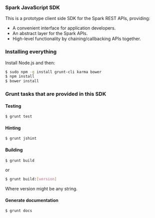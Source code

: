 ### Spark JavaScript SDK

This is a prototype client side SDK for the Spark REST APIs, providing:

* A convenient interface for application developers.
* An abstract layer for the Spark APIs.
* High-level functionality by chaining/callbacking APIs together.

### Installing everything

Install Node.js and then:

```sh
$ sudo npm -g install grunt-cli karma bower
$ npm install
$ bower install
```
### Grunt tasks that are provided in this SDK
#### Testing ####
```sh
$ grunt test
```
#### Hinting ####
```sh
$ grunt jshint
```
#### Building ####
```sh
$ grunt build
```
or

```sh
$ grunt build:[version]
```
Where version might be any string.

#### Generate documentation
```sh
$ grunt docs
```
